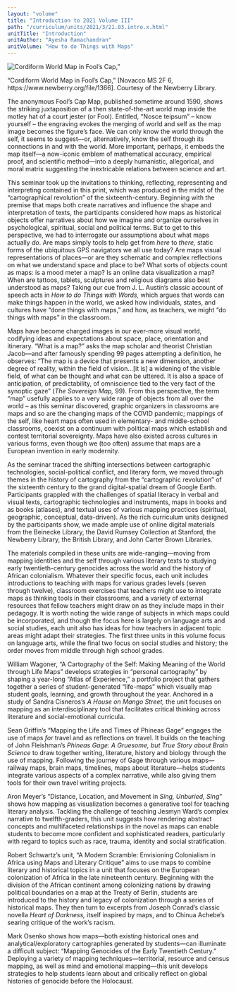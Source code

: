 ```yaml
---
layout: "volume"
title: "Introduction to 2021 Volume III"
path: "/curriculum/units/2021/3/21.03.intro.x.html"
unitTitle: "Introduction"
unitAuthor: "Ayesha Ramachandran"
unitVolume: "How to do Things with Maps"
---
```

<main>
<p><img src="/curriculum/images/2021/21.03.intro.png" alt="Cordiform World Map in Fool&rsquo;s Cap,&rdquo;" /></p>
<p>&ldquo;Cordiform World Map in Fool&rsquo;s Cap,&rdquo; [Novacco MS 2F 6, https://www.newberry.org/file/1366]. Courtesy of the Newberry Library.</p>
<p>The anonymous Fool&rsquo;s Cap Map, published sometime around 1590, shows the striking juxtaposition of a then state-of-the-art world map inside the motley hat of a court jester (or Fool). Entitled, &ldquo;Nosce teipsum&rdquo; &ndash; know yourself &ndash; the engraving evokes the merging of world and self as the map image becomes the figure&rsquo;s face. We can only know the world through the self, it seems to suggest&mdash;or, alternatively, know the self through its connections in and with the world. More important, perhaps, it embeds the map itself&mdash;a now-iconic emblem of mathematical accuracy, empirical proof, and scientific method&mdash;into a deeply humanistic, allegorical, and moral matrix suggesting the inextricable relations between science and art.</p>
<p>This seminar took up the invitations to thinking, reflecting, representing and interpreting contained in this print, which was produced in the midst of the &ldquo;cartographical revolution&rdquo; of the sixteenth-century. Beginning with the premise that maps both create narratives and influence the shape and interpretation of texts, the participants considered how maps as historical objects offer narratives about how we imagine and organize ourselves in psychological, spiritual, social and political terms. But to get to this perspective, we had to interrogate our assumptions about what maps actually <em>do</em>. Are maps simply tools to help get from <em>here </em>to <em>there, </em>static forms of the ubiquitous GPS navigators we all use today? Are maps visual representations of places&mdash;or are they schematic and complex reflections on what we understand space and place to be? What sorts of objects count as maps: is a mood meter a map? Is an online data visualization a map? When are tattoos, tablets, sculptures and religious diagrams also best understood as maps? Taking our cue from J. L. Austin&rsquo;s classic account of speech acts in <em>How to do Things with Words, </em>which argues that words can make things happen in the world, we asked how individuals, states, and cultures have &ldquo;done things with maps,&rdquo; and how, as teachers, we might &ldquo;do things with maps&rdquo; in the classroom.</p>
<p>Maps have become charged images in our ever-more visual world, codifying ideas and expectations about space, place, orientation and itinerary. &ldquo;What is a map?&rdquo; asks the map scholar and theorist Christian Jacob&mdash;and after famously spending 99 pages attempting a definition, he observes: &ldquo;The map is a device that presents a new dimension, another degree of reality, within the field of vision&hellip;[it is] a widening of the visible field, of what can be thought and what can be uttered. It is also a space of anticipation, of predictability, of omniscience tied to the very fact of the synoptic gaze&rdquo; (<em>The Sovereign Map, </em>99). From this perspective, the term &ldquo;map&rdquo; usefully applies to a very wide range of objects from all over the world &ndash; as this seminar discovered, graphic organizers in classrooms are maps and so are the changing maps of the COVID pandemic; mappings of the self, like heart maps often used in elementary- and middle-school classrooms, coexist on a continuum with political maps which establish and contest territorial sovereignty. Maps have also existed across cultures in various forms, even though we (too often) assume that maps are a European invention in early modernity.</p>
<p>As the seminar traced the shifting intersections between cartographic technologies, social-political conflict, and literary form, we moved through themes in the history of cartography from the &ldquo;cartographic revolution&rdquo; of the sixteenth century to the grand digital-spatial dream of Google Earth. Participants grappled with the challenges of spatial literacy in verbal and visual texts, cartographic technologies and instruments, maps in books and as books (atlases), and textual uses of various mapping practices (spiritual, geographic, conceptual, data-driven). As the rich curriculum units designed by the participants show, we made ample use of online digital materials from the Beinecke Library, the David Rumsey Collection at Stanford, the Newberry Library, the British Library, and John Carter Brown Libraries.</p>
<p>The materials compiled in these units are wide-ranging&mdash;moving from mapping identities and the self through various literary texts to studying early twentieth-century genocides across the world and the history of African colonialism. Whatever their specific focus, each unit includes introductions to teaching with maps for various grades levels (seven through twelve), classroom exercises that teachers might use to integrate maps as thinking tools in their classrooms, and a variety of external resources that fellow teachers might draw on as they include maps in their pedagogy. It is worth noting the wide range of subjects in which maps could be incorporated, and though the focus here is largely on language arts and social studies, each unit also has ideas for how teachers in adjacent topic areas might adapt their strategies. The first three units in this volume focus on language arts, while the final two focus on social studies and history; the order moves from middle through high school grades.</p>
<p>William Wagoner, &ldquo;A Cartography of the Self: Making Meaning of the World through Life Maps&rdquo; develops strategies in &ldquo;personal cartography&rdquo; by shaping a year-long &ldquo;Atlas of Experience,&rdquo; a portfolio project that gathers together a series of student-generated &ldquo;life-maps&rdquo; which visually map student goals, learning, and growth throughout the year.&nbsp;Anchored in a study of Sandra Cisneros&rsquo;s <em>A House on Mango Street, </em>the unit focuses on mapping as an interdisciplinary tool that facilitates critical thinking across literature and social-emotional curricula.</p>
<p>Sean Griffin&rsquo;s &ldquo;Mapping the Life and Times of Phineas Gage&rdquo; engages the use of maps <em>for</em> travel and as reflections <em>on </em>travel. It builds on the teaching of John Fleishman&rsquo;s <em>Phineas Gage: A Gruesome, but True Story about Brain Science</em> to draw together writing, literature, history and biology through the use of mapping. Following the journey of Gage through various maps&mdash;railway maps, brain maps, timelines, maps about literature&mdash;helps students integrate various aspects of a complex narrative, while also giving them tools for their own travel writing projects.</p>
<p>Aron Meyer&rsquo;s &ldquo;Distance, Location, and Movement in <em>Sing, Unburied, Sing</em>&rdquo; shows how mapping as visualization becomes a generative tool for teaching literary analysis. Tackling the challenge of teaching Jesmyn Ward&rsquo;s complex narrative to twelfth-graders, this unit suggests how rendering abstract concepts and multifaceted relationships in the novel as maps can enable students to become more confident and sophisticated readers, particularly with regard to topics such as race, trauma, identity and social stratification.</p>
<p>Robert Schwartz&rsquo;s unit, &ldquo;A Modern Scramble: Envisioning Colonialism in Africa using Maps and Literary Critique&rdquo; aims to use maps to combine literary and historical topics in a unit that focuses on the European colonization of Africa in the late nineteenth century. Beginning with the division of the African continent among colonizing nations by drawing political boundaries on a map at the Treaty of Berlin, students are introduced to the history and legacy of colonization through a series of historical maps. They then turn to excerpts from Joseph Conrad&rsquo;s classic novella <em>Heart of Darkness, </em>itself inspired by maps, and to Chinua Achebe&rsquo;s searing critique of the work&rsquo;s racism.</p>
<p>Mark Osenko shows how maps&mdash;both existing historical ones and analytical/exploratory cartographies generated by students&mdash;can illuminate a difficult subject: &ldquo;Mapping Genocides of the Early Twentieth Century.&rdquo; Deploying a variety of mapping techniques&mdash;territorial, resource and census mapping, as well as mind and emotional mapping&mdash;this unit develops strategies to help students learn about and critically reflect on global histories of genocide before the Holocaust.</p>
</main>
